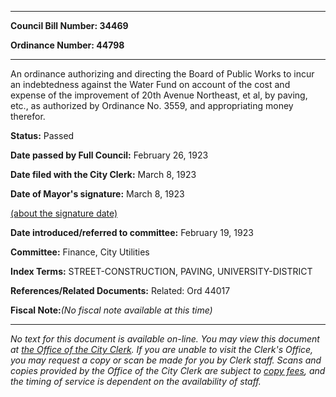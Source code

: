 

********

**Council Bill Number: 34469**
   
**Ordinance Number: 44798**
********

 An ordinance authorizing and directing the Board of Public Works to incur an indebtedness against the Water Fund on account of the cost and expense of the improvement of 20th Avenue Northeast, et al, by paving, etc., as authorized by Ordinance No. 3559, and appropriating money therefor.

**Status:** Passed
   
**Date passed by Full Council:** February 26, 1923
   
**Date filed with the City Clerk:** March 8, 1923
   
**Date of Mayor's signature:** March 8, 1923
   
[(about the signature date)](/~public/approvaldate.htm)
   
   
   
**Date introduced/referred to committee:** February 19, 1923
   
**Committee:** Finance, City Utilities
   
   
**Index Terms:** STREET-CONSTRUCTION, PAVING, UNIVERSITY-DISTRICT

**References/Related Documents:** Related: Ord 44017

**Fiscal Note:**_(No fiscal note available at this time)_
********

_No text for this document is available on-line. You may view this document at [the Office of the City Clerk](http://www.seattle.gov/leg/clerk/contactUs.htm). If you are unable to visit the Clerk's Office, you may request a copy or scan be made for you by Clerk staff. Scans and copies provided by the Office of the City Clerk are subject to [copy fees](http://clerk.seattle.gov/~public/clerkfees.htm), and the timing of service is dependent on the availability of staff._

